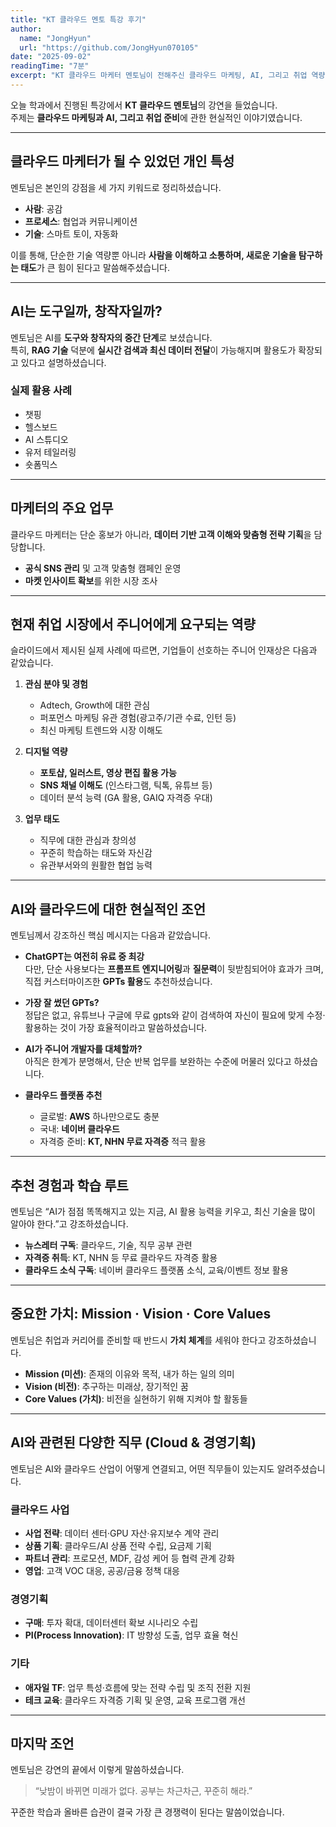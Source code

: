 ```yaml
---
title: "KT 클라우드 멘토 특강 후기"
author:
  name: "JongHyun"
  url: "https://github.com/JongHyun070105"
date: "2025-09-02"
readingTime: "7분"
excerpt: "KT 클라우드 마케터 멘토님이 전해주신 클라우드 마케팅, AI, 그리고 취업 역량에 관한 이야기."
---
```


오늘 학과에서 진행된 특강에서 **KT 클라우드 멘토님**의 강연을 들었습니다.  
주제는 **클라우드 마케팅과 AI, 그리고 취업 준비**에 관한 현실적인 이야기였습니다.

---

## 클라우드 마케터가 될 수 있었던 개인 특성

멘토님은 본인의 강점을 세 가지 키워드로 정리하셨습니다.

- **사람**: 공감
- **프로세스**: 협업과 커뮤니케이션
- **기술**: 스마트 토이, 자동화

이를 통해, 단순한 기술 역량뿐 아니라 **사람을 이해하고 소통하며, 새로운 기술을 탐구하는 태도**가 큰 힘이 된다고 말씀해주셨습니다.

---

## AI는 도구일까, 창작자일까?

멘토님은 AI를 **도구와 창작자의 중간 단계**로 보셨습니다.  
특히, **RAG 기술** 덕분에 **실시간 검색과 최신 데이터 전달**이 가능해지며 활용도가 확장되고 있다고 설명하셨습니다.

### 실제 활용 사례

- 챗핑
- 헬스보드
- AI 스튜디오
- 유저 테일러링
- 숏폼믹스

---

## 마케터의 주요 업무

클라우드 마케터는 단순 홍보가 아니라, **데이터 기반 고객 이해와 맞춤형 전략 기획**을 담당합니다.

- **공식 SNS 관리** 및 고객 맞춤형 캠페인 운영
- **마켓 인사이트 확보**를 위한 시장 조사

---

## 현재 취업 시장에서 주니어에게 요구되는 역량

슬라이드에서 제시된 실제 사례에 따르면, 기업들이 선호하는 주니어 인재상은 다음과 같았습니다.

1. **관심 분야 및 경험**

   - Adtech, Growth에 대한 관심
   - 퍼포먼스 마케팅 유관 경험(광고주/기관 수료, 인턴 등)
   - 최신 마케팅 트렌드와 시장 이해도

2. **디지털 역량**

   - **포토샵, 일러스트, 영상 편집 활용 가능**
   - **SNS 채널 이해도** (인스타그램, 틱톡, 유튜브 등)
   - 데이터 분석 능력 (GA 활용, GAIQ 자격증 우대)

3. **업무 태도**
   - 직무에 대한 관심과 창의성
   - 꾸준히 학습하는 태도와 자신감
   - 유관부서와의 원활한 협업 능력

---

## AI와 클라우드에 대한 현실적인 조언

멘토님께서 강조하신 핵심 메시지는 다음과 같았습니다.

- **ChatGPT는 여전히 유료 중 최강**  
  다만, 단순 사용보다는 **프롬프트 엔지니어링**과 **질문력**이 뒷받침되어야 효과가 크며,  
  직접 커스터마이즈한 **GPTs 활용**도 추천하셨습니다.

- **가장 잘 썼던 GPTs?**  
  정답은 없고, 유튜브나 구글에 무료 gpts와 같이 검색하여 자신이 필요에 맞게 수정·활용하는 것이 가장 효율적이라고 말씀하셨습니다.

- **AI가 주니어 개발자를 대체할까?**  
  아직은 한계가 분명해서, 단순 반복 업무를 보완하는 수준에 머물러 있다고 하셨습니다.

- **클라우드 플랫폼 추천**
  - 글로벌: **AWS** 하나만으로도 충분
  - 국내: **네이버 클라우드**
  - 자격증 준비: **KT, NHN 무료 자격증** 적극 활용

---

## 추천 경험과 학습 루트

멘토님은 “AI가 점점 똑똑해지고 있는 지금, AI 활용 능력을 키우고, 최신 기술을 많이 알아야 한다.”고 강조하셨습니다.

- **뉴스레터 구독**: 클라우드, 기술, 직무 공부 관련
- **자격증 취득**: KT, NHN 등 무료 클라우드 자격증 활용
- **클라우드 소식 구독**: 네이버 클라우드 플랫폼 소식, 교육/이벤트 정보 활용

---

## 중요한 가치: Mission · Vision · Core Values

멘토님은 취업과 커리어를 준비할 때 반드시 **가치 체계**를 세워야 한다고 강조하셨습니다.

- **Mission (미션)**: 존재의 이유와 목적, 내가 하는 일의 의미
- **Vision (비전)**: 추구하는 미래상, 장기적인 꿈
- **Core Values (가치)**: 비전을 실현하기 위해 지켜야 할 활동들

---

## AI와 관련된 다양한 직무 (Cloud & 경영기획)

멘토님은 AI와 클라우드 산업이 어떻게 연결되고, 어떤 직무들이 있는지도 알려주셨습니다.

### 클라우드 사업

- **사업 전략**: 데이터 센터·GPU 자산·유지보수 계약 관리
- **상품 기획**: 클라우드/AI 상품 전략 수립, 요금제 기획
- **파트너 관리**: 프로모션, MDF, 감성 케어 등 협력 관계 강화
- **영업**: 고객 VOC 대응, 공공/금융 정책 대응

### 경영기획

- **구매**: 투자 확대, 데이터센터 확보 시나리오 수립
- **PI(Process Innovation)**: IT 방향성 도출, 업무 효율 혁신

### 기타

- **애자일 TF**: 업무 특성·흐름에 맞는 전략 수립 및 조직 전환 지원
- **테크 교육**: 클라우드 자격증 기획 및 운영, 교육 프로그램 개선

---

## 마지막 조언

멘토님은 강연의 끝에서 이렇게 말씀하셨습니다.

> “낮밤이 바뀌면 미래가 없다. 공부는 차근차근, 꾸준히 해라.”

꾸준한 학습과 올바른 습관이 결국 가장 큰 경쟁력이 된다는 말씀이었습니다.
